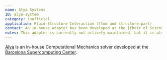 ```yaml
---
name: Alya Systems
ID: alya-system
category: inofficial
application: Fluid-Structure Interaction (flow and structure part)
contact: An in-house adapter has been developed at the [Chair of Scientific Computing of the Technical University of Munich](https://www5.in.tum.de/).
notes: This adapter is currently not actively maintained, but it is also not abandoned.
---
```


[Alya](https://www.bsc.es/research-development/research-areas/engineering-simulations/alya-high-performance-computational) is an in-house Computational Mechanics solver developed at the [Barcelona Supercomputing Center](https://www.bsc.es/).
